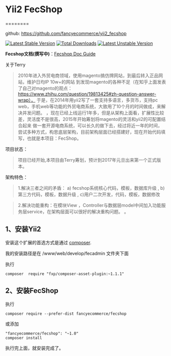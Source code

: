 # Yii2 FecShop

========


github: https://github.com/fancyecommerce/yii2_fecshop

[![Latest Stable Version](https://poser.pugx.org/fancyecommerce/fecshop/v/stable)](https://packagist.org/packages/fancyecommerce/fecshop) [![Total Downloads](https://poser.pugx.org/fancyecommerce/fecshop/downloads)](https://packagist.org/packages/fancyecommerce/fecshop) [![Latest Unstable Version](https://poser.pugx.org/fancyecommerce/fecshop/v/unstable)](https://packagist.org/packages/fancyecommerce/fecshop)

**Fecshop文档(撰写中)**：[Fecshop Doc Guide](http://www.fecshop.com/doc/fecshop-guide/cn-1.0/guide-index.html#)

关于Terry  

> 2010年进入外贸电商领域，使用magento搞仿牌网站，到最后转入正品网站，维护日均IP 10w+的网站
到发现magento的各种不足（在知乎上面发表了自己对magento的观点：https://www.zhihu.com/question/19813425#zh-question-answer-wrap），
于是，在2014年用yii2写了一套支持多语言，多货币，支持pc web，手机web等功能的外贸电商系统，大致用了10个月的时间做成，来解决并发问题。
，现在已经上线运行1年多，但是从架构上面看，扩展性比较差，灵活度不是很高，2015年开始筹划将magento的灵活和yii2的可配置结合起来
做一套开源电商系统，可以长久的做下去，经过将近一年的时间，尝试多种方式，构思底层架构，目前架构层面已经搭建好，现在开始代码填写，也就是本项目：FecShop。

项目状态：

> 项目已经开始,本项目由Terry筹划，预计到2017年元旦出来第一个正式版本。

架构特色：

> 1.解决三者之间的矛盾：
  a) fecshop系统核心代码，模板，数据库升级
, b)第三方代码，模板，数据升级
, c)用户二次开发，代码，模板，数据修改

> 2.解决功能重构：在模块View ，Controller与数据层model中间加入功能服务层service，在架构层面可以很好的解决重构问题。
。

1、安装Yii2
------------

安装这个扩展的首选方式是通过 [composer](http://getcomposer.org/download/).

我的安装路径是在 /www/web/develop/fecadmin 文件夹下面

执行

```
composer  require "fxp/composer-asset-plugin:~1.1.1"

```



2、安装FecShop
------------

执行

```
composer require --prefer-dist fancyecommerce/fecshop

```
或添加

```
"fancyecommerce/fecshop": "~1.0"
composer install
```

执行完上面，就安装完成了。
